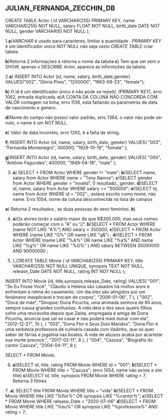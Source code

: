 ## JULIAN_FERNANDA_ZECCHIN_DB

CREATE TABLE Actor (
  id VARCHAR(255) PRIMARY KEY,
  name VARCHAR(255) NOT NULL,
  salary FLOAT NOT NULL,
  birth_date DATE NOT NULL,
  gender VARCHAR(6) NOT NULL
);

1.**a**)*VARCHAR*  é usado para caracteres, limitar a quantidade .
      *PRIMARY KEY*  é um identificador único
      *NOT NULL* não seja vazio 
      *CREATE TABLE* criar tabela 
      
  **b**)Retorna 2 informações e retorna o nome da tabela
  **c**) Tem que ser sem o SHOW, apenas o DESCRIBE Actor, aparece as informções da tabela.
  
  2.**a**) INSERT INTO Actor (id, name, salary, birth_date,gender)
VALUES("002", "Gloria Pires", "1200000", "1963-08-23", "female");

**b**) O id é um identificador único e não pode se repetir, (PRIMARY KEY), erro 1062, entrada duplicada.
**c**)A CONTA DA COLUNA NÃO CONCORDA COM VALOR contagem na linha, erro 1136, esta faltando os parametros de data de nascimento e genero.

**d**)Nome do campo não possui valor padrão, erro 1364, o valor não pode ser nulo, o name é um NOT NULL. 

**e**) Valor da data incorreto, erro 1292, é a falta de string.

**f**) INSERT INTO Actor (id, name, salary, birth_date, gender)
VALUES(
  "003", 
  "Fernanda Montenegro",
  300000,
  "1929-10-19", 
  "female"
);

**g**)INSERT INTO Actor (id, name, salary, birth_date, gender)
VALUES(
  "004", 
  "Antônio Fagundes",
  400000,
  "1949-04-18", 
  "male"
);

3. **a**) SELECT * FROM Actor
WHERE gender != "male";	
**b**)SELECT  name, salary from Actor WHERE name = "Tony Ramos";
**c**)SELECT gender from Actor WHERE gender = "invalid", 0 resultado., gender.
**d**)SELECT id, name, salary from Actor WHERE salary  >= "500000";
**e**)SELECT id, name from Actor WHERE id = "002";, estava escrito como nome, não name. Erro 1054, 
nome da coluna desconhecida na lista de campos

**a**)  Retorna 2 resultados , as duas pessoas do sexo feminino.
**b**)

4. **a**)Os atores terão o salário maior do que R$300.000, mas seus nomes poderão começar com o "A" ou "J". 
 **b**)SELECT * FROM Actor
WHERE  (name NOT LIKE "A%")  AND salary > 350000;
**c**)SELECT * FROM Actor
WHERE  (name  LIKE "G%" OR name LIKE "g&")  ;
**d**)SELECT * FROM Actor
WHERE  (name LIKE "%A%" OR name LIKE "%a%" AND name LIKE "%g%" OR name LIKE "%G%" ) AND salary BETWEEN 35000000 AND 90000000 ;

5. )_CREATE TABLE Movie (
  id VARCHAR(255) PRIMARY KEY,
  title VARCHAR(255) NOT NULL UNIQUE,
  synopsis TEXT NOT NULL,
  release_Date DATE NOT NULL,
  rating INT NOT NULL
);

INSERT INTO Movie (id, title,synopsis,release_Date, rating)
VALUES(
 "001",
 "Se Eu Fosse Você",
 "Cláudio e Helena são casados há muitos anos e enfrentam a rotina do casamento. Um dia eles são atingidos por um fenômeno inexplicável e trocam de corpos",
 "2006-01-06",
 7
),
(
"002",
"Doce de mãe",
"Sinopse: Dona Picucha, uma animada senhora de 85 anos, sempre causa grandes confusões. A vida dela e dos seus quatro filhos sofre uma reviravolta depois que Zaida, empregada e amiga de Dona Picucha, anuncia que vai se casar e não poderá mais morar com ela",
"2012-12-27",
10
),
(
 "003",
 "Dona Flor e Seus Dois Maridos",
 "Dona Flor é uma sedutora professora de culinária casada com Vadinho, que só quer saber de farras e jogatina nas boates. A vida de abusos acaba por acarretar sua morte precoce.",
 "2017-02-11",
 8
),
(
"004",
"Cazuza",
"Biografia do cantor Cazuza",
"2004-04-11",
 8
);

SELECT * FROM Movie;

6. **a**)SELECT id, title, rating FROM Movie WHERE id = "001";
  **b**)SELECT * FROM Movie WHERE title = "Cazuza"; (erro 1054, name não existe e sim title)
  **c**)SELECT id, title, synopsis FROM Movie WHERE rating > 7; Retorna 3 filmes

 7  .**a**) SELECT title FROM Movie WHERE title = "vida"
  **b**)SELECT * FROM Movie WHERE title LIKE "%flor%" OR  synopsis LIKE "%cantor%";
  **c**)SELECT * FROM Movie WHERE  release_Date < "2020-07-06"
  **d**)SELECT * FROM Movie WHERE title LIKE "%eu%" OR synopsis LIKE "%professora%" AND  rating > 7;







